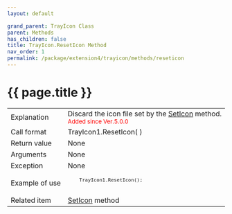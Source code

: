 ```yaml
---
layout: default

grand_parent: TrayIcon Class
parent: Methods
has_children: false
title: TrayIcon.ResetIcon Method
nav_order: 1
permalink: /package/extension4/trayicon/methods/reseticon
---
```

# {{ page.title }}

<table>
  <tr>
    <td>Explanation</td>
    <td colspan="2">Discard the icon file set by the <a href="/package/extension4/trayicon/methods/seticon">SetIcon</a> method.<br><small><span style="color:red">Added since Ver.5.0.0</span></small></td>
  </tr>
  <tr>
    <td>Call format</td>
    <td colspan="2">TrayIcon1.ResetIcon( )</td>
  </tr>
  <tr>
    <td>Return value</td>
    <td colspan="2">None</td>
  </tr>  
  <tr>
    <td>Arguments</td>
    <td colspan="2">None</td>
  </tr>
  <tr>
    <td>Exception</td>
    <td colspan="2">None</td>
  </tr>
  <tr>
    <td>Example of use</td>
    <td colspan="2"><code><pre>
    TrayIcon1.ResetIcon();
    </pre></code></td>
  </tr>
  <tr>
    <td>Related item</td>
    <td colspan="2"><a href="/package/extension4/trayicon/methods/seticon">SetIcon</a> method</td>
  </tr>
</table>